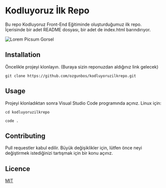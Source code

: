 # Kodluyoruz İlk Repo

Bu repo Kodluyoruz Front-End Eğitiminde oluşturduğumuz ilk repo. İçerisinde bir adet README dosyası, bir adet de index.html barındırıyor.





![Lorem Picsum Gorsel](https://camo.githubusercontent.com/facbb00dfb7301082c80099521d9d6164bb84258d3867e11596f7be39b8c7a21/68747470733a2f2f692e68697a6c69726573696d2e636f6d2f3935323435627a2e6a7067)



## Installation

Öncelikle projeyi klonlayın. (Buraya sizin reponuzdan aldığınız link gelecek)



```
git clone https://github.com/ozgunbos/kodluyoruzilkrepo.git
```

## Usage

Projeyi klonladıktan sonra Visual Studio Code programında açınız. Linux için:



```
cd kodluyoruzilkrepo

code . 
```



## Contributing

Pull requestler kabul edilir. Büyük değişiklikler için, lütfen önce neyi değiştirmek istediğinizi tartışmak için bir konu açınız.



## Licence

[MIT](https://github.com/ozgunbos/kodluyoruzilkrepo/blob/main/LICENSE)

